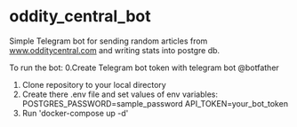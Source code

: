 # oddity_central_bot
Simple Telegram bot for sending random articles from www.odditycentral.com and writing stats into postgre db.

To run the bot:
0.Create Telegram bot token with telegram bot @botfather
1. Clone repository to your local directory
2. Create there .env file and set values of env variables:
POSTGRES_PASSWORD=sample_password
API_TOKEN=your_bot_token
3. Run 'docker-compose up -d'
